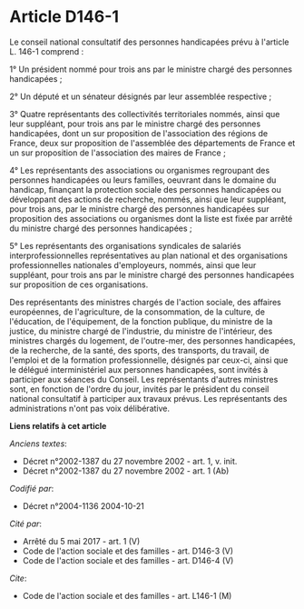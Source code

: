 # Article D146-1

Le conseil national consultatif des personnes handicapées prévu à l'article L. 146-1 comprend :

1° Un président nommé pour trois ans par le ministre chargé des personnes handicapées ;

2° Un député et un sénateur désignés par leur assemblée respective ;

3° Quatre représentants des collectivités territoriales nommés, ainsi que leur suppléant, pour trois ans par le ministre
chargé des personnes handicapées, dont un sur proposition de l'association des régions de France, deux sur proposition de
l'assemblée des départements de France et un sur proposition de l'association des maires de France ;

4° Les représentants des associations ou organismes regroupant des personnes handicapées ou leurs familles, oeuvrant dans le
domaine du handicap, finançant la protection sociale des personnes handicapées ou développant des actions de recherche,
nommés, ainsi que leur suppléant, pour trois ans, par le ministre chargé des personnes handicapées sur proposition des
associations ou organismes dont la liste est fixée par arrêté du ministre chargé des personnes handicapées ;

5° Les représentants des organisations syndicales de salariés interprofessionnelles représentatives au plan national et des
organisations professionnelles nationales d'employeurs, nommés, ainsi que leur suppléant, pour trois ans par le ministre
chargé des personnes handicapées sur proposition de ces organisations.

Des représentants des ministres chargés de l'action sociale, des affaires européennes, de l'agriculture, de la consommation,
de la culture, de l'éducation, de l'équipement, de la fonction publique, du ministre de la justice, du ministre chargé de
l'industrie, du ministre de l'intérieur, des ministres chargés du logement, de l'outre-mer, des personnes handicapées, de la
recherche, de la santé, des sports, des transports, du travail, de l'emploi et de la formation professionnelle, désignés par
ceux-ci, ainsi que le délégué interministériel aux personnes handicapées, sont invités à participer aux séances du Conseil.
Les représentants d'autres ministres sont, en fonction de l'ordre du jour, invités par le président du conseil national
consultatif à participer aux travaux prévus. Les représentants des administrations n'ont pas voix délibérative.

**Liens relatifs à cet article**

_Anciens textes_:

  - Décret n°2002-1387 du 27 novembre 2002 - art. 1, v. init.
  - Décret n°2002-1387 du 27 novembre 2002 - art. 1 (Ab)

_Codifié par_:

  - Décret n°2004-1136 2004-10-21

_Cité par_:

  - Arrêté du 5 mai 2017 - art. 1 (V)
  - Code de l'action sociale et des familles - art. D146-3 (V)
  - Code de l'action sociale et des familles - art. D146-4 (V)

_Cite_:

  - Code de l'action sociale et des familles - art. L146-1 (M)
